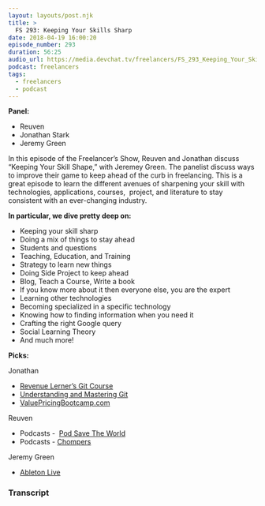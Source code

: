 ```yaml
---
layout: layouts/post.njk
title: >
  FS 293: Keeping Your Skills Sharp
date: 2018-04-19 16:00:20
episode_number: 293
duration: 56:25
audio_url: https://media.devchat.tv/freelancers/FS_293_Keeping_Your_Skills_Sharp.mp3
podcast: freelancers
tags:
  - freelancers
  - podcast
---
```


**Panel:**

- Reuven
- Jonathan Stark
- Jeremy Green

In this episode of the Freelancer’s Show, Reuven and Jonathan discuss “Keeping Your Skill Shape,” with Jeremey Green. The panelist discuss ways to improve their game to keep ahead of the curb in freelancing. This is a great episode to learn the different avenues of sharpening your skill with technologies, applications, courses,&nbsp; project, and literature to stay consistent with an ever-changing industry.

**In particular, we dive pretty deep on:**

- Keeping your skill sharp
- Doing a mix of things to stay ahead
- Students and questions
- Teaching, Education, and Training
- Strategy to learn new things
- Doing Side Project to keep ahead
- Blog, Teach a Course, Write a book
- If you know more about it then everyone else, you are the expert
- Learning other technologies
- Becoming specialized in a specific technology
- Knowing how to finding information when you need it
- Crafting the right Google query
- Social Learning Theory
- And much more!&nbsp; &nbsp; &nbsp;

**Picks:**

Jonathan

- [Revenue Lerner’s Git Course](https://lerner.co.il/introduction-to-git/)
- [Understanding and Mastering Git](https://store.lerner.co.il/understanding-and-mastering-git)
- [ValuePricingBootcamp.com](http://ValuePricingBootcamp.com)

Reuven

- Podcasts -&nbsp; [Pod Save The World](https://crooked.com/podcast-series/pod-save-the-world/)
- Podcasts - [Chompers](https://www.gimletmedia.com/chompers)

Jeremy Green

- [Ableton Live](https://www.ableton.com/en/)

### Transcript
